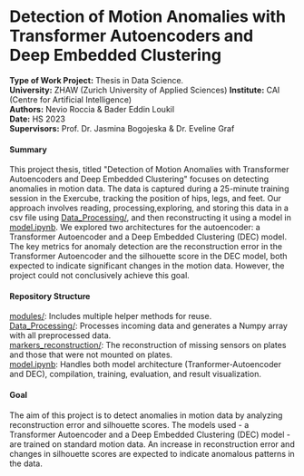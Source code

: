 # Detection of Motion Anomalies with Transformer Autoencoders and Deep Embedded Clustering
**Type of Work Project:** Thesis in Data Science.   
**University:** ZHAW (Zurich University of Applied Sciences)
**Institute:** CAI (Centre for Artificial Intelligence)  
**Authors:**  Nevio Roccia & Bader Eddin Loukil  
**Date:** HS 2023  
**Supervisors:** Prof. Dr. Jasmina Bogojeska & Dr. Eveline Graf

#### Summary
This project thesis, titled "Detection of Motion Anomalies 
with Transformer Autoencoders and Deep Embedded Clustering"
focuses on detecting
anomalies in motion data. The data is captured during
a 25-minute training session in the Exercube, tracking
the position of hips, legs, and feet.
Our approach involves reading, processing,exploring,
and storing this data in a csv file using
[Data_Processing/](Data_Processing/),
and then reconstructing it using a model in [model.ipynb](model.ipynb).
We explored two architectures for the autoencoder:
a Transformer Autoencoder and
a Deep Embedded Clustering (DEC) model.
The key metrics for anomaly detection are 
the reconstruction error in the Transformer Autoencoder
and the silhouette score in the DEC model, both expected
to indicate significant changes in the motion data. 
However, the project could not conclusively
achieve this goal.

#### Repository Structure

[modules/](...): Includes multiple helper methods for reuse.     
[Data_Processing/](Data_Processing/): Processes incoming data and generates a Numpy array with all preprocessed data.  
[markers_reconstruction/](markers_reconstruction): The reconstruction of missing sensors on plates and those that were not mounted on plates.       
[model.ipynb](model.ipynb): Handles both model architecture (Tranformer-Autoencoder and DEC), compilation, training, evaluation, and result visualization.  

#### Goal
The aim of this project is to detect anomalies
in motion data by analyzing reconstruction error
and silhouette scores. The models used -
a Transformer Autoencoder and a Deep Embedded Clustering
(DEC) model - are trained on standard motion data.
An increase in reconstruction error and changes 
in silhouette scores are expected to indicate anomalous 
patterns in the data.


